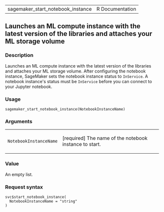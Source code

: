 <table style="width: 100%;">
<tbody>
<tr class="odd">
<td>sagemaker_start_notebook_instance</td>
<td style="text-align: right;">R Documentation</td>
</tr>
</tbody>
</table>

## Launches an ML compute instance with the latest version of the libraries and attaches your ML storage volume

### Description

Launches an ML compute instance with the latest version of the libraries
and attaches your ML storage volume. After configuring the notebook
instance, SageMaker sets the notebook instance status to `InService`. A
notebook instance's status must be `InService` before you can connect to
your Jupyter notebook.

### Usage

    sagemaker_start_notebook_instance(NotebookInstanceName)

### Arguments

<table>
<colgroup>
<col style="width: 35%" />
<col style="width: 65%" />
</colgroup>
<tbody>
<tr class="odd">
<td><code
id="sagemaker_start_notebook_instance_:_NotebookInstanceName">NotebookInstanceName</code></td>
<td><p>[required] The name of the notebook instance to start.</p></td>
</tr>
</tbody>
</table>

### Value

An empty list.

### Request syntax

    svc$start_notebook_instance(
      NotebookInstanceName = "string"
    )
